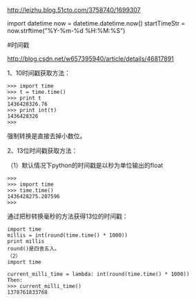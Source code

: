 http://leizhu.blog.51cto.com/3758740/1699307

import datetime
now = datetime.datetime.now()
startTimeStr = now.strftime("%Y-%m-%d %H:%M:%S")



#时间戳

http://blog.csdn.net/w657395940/article/details/46817891

1、10时间戳获取方法：

```
>>> import time
>>> t = time.time()
>>> print t
1436428326.76
>>> print int(t)
1436428326
>>> 

```

强制转换是直接去掉小数位。

2、13位时间戳获取方法：

（1）默认情况下python的时间戳是以秒为单位输出的float

```
>>> 
>>> import time
>>> time.time()
1436428275.207596
>>> 

```
通过把秒转换毫秒的方法获得13位的时间戳：

```
import time
millis = int(round(time.time() * 1000))
print millis
round()是四舍五入。
（2）
import time

current_milli_time = lambda: int(round(time.time() * 1000))
Then:
>>> current_milli_time()
1378761833768

```